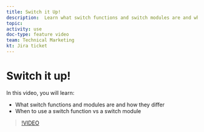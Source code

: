 ```yaml
---
title: Switch it Up!
description:  Learn what switch functions and switch modules are and when to use a switch function vs a switch module in [!DNL Adobe Workfront Fusion].
topic: 
activity: use
doc-type: feature video
team: Technical Marketing
kt: Jira ticket 
---
```

# Switch it up!

In this video, you will learn:

* What switch functions and modules are and how they differ
* When to use a switch function vs a switch module

>[!VIDEO](https://video.tv.adobe.com/v/335288/?quality=12)
